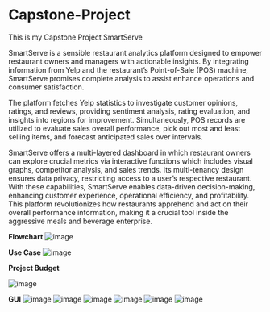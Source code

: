 # Capstone-Project
This is my Capstone Project SmartServe

SmartServe is a sensible restaurant analytics platform designed to empower restaurant owners and managers with actionable insights. By integrating information from Yelp and the restaurant’s Point-of-Sale (POS) machine, SmartServe promises complete analysis to assist enhance operations and consumer satisfaction.

The platform fetches Yelp statistics to investigate customer opinions, ratings, and reviews, providing sentiment analysis, rating evaluation, and insights into regions for improvement. Simultaneously, POS records are utilized to evaluate sales overall performance, pick out most and least selling items, and forecast anticipated sales over intervals.

SmartServe offers a multi-layered dashboard in which restaurant owners can explore crucial metrics via interactive functions which includes visual graphs, competitor analysis, and sales trends. Its multi-tenancy design ensures data privacy, restricting access to a user’s respective restaurant. With these capabilities, SmartServe enables data-driven decision-making, enhancing customer experience, operational efficiency, and profitability.
This platform revolutionizes how restaurants apprehend and act on their overall performance information, making it a crucial tool inside the aggressive meals and beverage enterprise.


**Flowchart**
![image](https://github.com/user-attachments/assets/3da47968-d521-4804-aa07-e652f5990163)

**Use Case**
![image](https://github.com/user-attachments/assets/267ca519-b64b-42b6-8e2f-5906a2f3d3f7)

**Project Budget**

![image](https://github.com/user-attachments/assets/a4506e40-872c-400c-af62-c8891a60b847)

**GUI**
![image](https://github.com/user-attachments/assets/65b367a3-ea14-488e-ad0c-024d02af9f85)
![image](https://github.com/user-attachments/assets/fbbc3b66-07b0-4abe-8ab6-46f1d32d9273)
![image](https://github.com/user-attachments/assets/1df4a953-acb4-4cd0-9102-6ca8472c3a6f)
![image](https://github.com/user-attachments/assets/d54f9ffa-3934-4405-a231-71bdf3dbf39b)
![image](https://github.com/user-attachments/assets/d930f7a5-679d-4878-92d9-af1fc785017f)
![image](https://github.com/user-attachments/assets/348223ec-bfae-4e78-a433-47d1da4f42e3)



